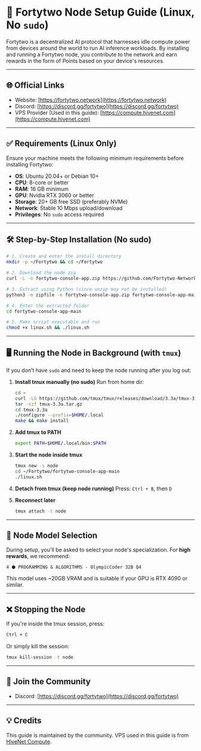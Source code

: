 # 🧠 Fortytwo Node Setup Guide (Linux, No `sudo`)

Fortytwo is a decentralized AI protocol that harnesses idle compute power from devices around the world to run AI inference workloads. By installing and running a Fortytwo node, you contribute to the network and earn rewards in the form of Points based on your device's resources.

---

## 🌐 Official Links

- Website: [https://fortytwo.network](https://fortytwo.network)
- Discord: [https://discord.gg/fortytwo](https://discord.gg/fortytwo)
- VPS Provider (Used in this guide): [https://compute.hivenet.com](https://compute.hivenet.com)

---

## ✅ Requirements (Linux Only)

Ensure your machine meets the following minimum requirements before installing Fortytwo:

- **OS**: Ubuntu 20.04+ or Debian 10+
- **CPU**: 8-core or better
- **RAM**: 16 GB minimum
- **GPU**: Nvidia RTX 3060 or better
- **Storage**: 20+ GB free SSD (preferably NVMe)
- **Network**: Stable 10 Mbps upload/download
- **Privileges**: No `sudo` access required

---

## 🛠️ Step-by-Step Installation (No sudo)

```bash
# 1. Create and enter the install directory
mkdir -p ~/Fortytwo && cd ~/Fortytwo

# 2. Download the node zip
curl -L -o fortytwo-console-app.zip https://github.com/Fortytwo-Network/fortytwo-console-app/archive/refs/heads/main.zip

# 3. Extract using Python (since unzip may not be installed)
python3 -m zipfile -e fortytwo-console-app.zip fortytwo-console-app-main

# 4. Enter the extracted folder
cd fortytwo-console-app-main

# 5. Make script executable and run
chmod +x linux.sh && ./linux.sh
````

---

## 🖥️ Running the Node in Background (with `tmux`)

If you don’t have `sudo` and need to keep the node running after you log out:

1. **Install tmux manually (no sudo)**
   Run from home dir:

   ```bash
   cd ~
   curl -LO https://github.com/tmux/tmux/releases/download/3.3a/tmux-3.3a.tar.gz
   tar -xzf tmux-3.3a.tar.gz
   cd tmux-3.3a
   ./configure --prefix=$HOME/.local
   make && make install
   ```

2. **Add tmux to PATH**

   ```bash
   export PATH=$HOME/.local/bin:$PATH
   ```

3. **Start the node inside tmux**

   ```bash
   tmux new -s node
   cd ~/Fortytwo/fortytwo-console-app-main
   ./linux.sh
   ```

4. **Detach from tmux (keep node running)**
   Press: `Ctrl + B`, then `D`

5. **Reconnect later**

   ```bash
   tmux attach -t node
   ```

---

## 🧠 Node Model Selection

During setup, you'll be asked to select your node's specialization. For **high rewards**, we recommend:

```
4 ⬢ PROGRAMMING & ALGORITHMS - OlympicCoder 32B Q4
```

This model uses \~20GB VRAM and is suitable if your GPU is RTX 4090 or similar.

---

## ❌ Stopping the Node

If you're inside the tmux session, press:

```bash
Ctrl + C
```

Or simply kill the session:

```bash
tmux kill-session -t node
```

---

## 🤝 Join the Community

* Discord: [https://discord.gg/fortytwo](https://discord.gg/fortytwo)

---

## 💡 Credits

This guide is maintained by the community. VPS used in this guide is from [HiveNet Compute](https://compute.hivenet.com).


